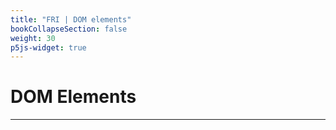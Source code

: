 ```yaml
---
title: "FRI | DOM elements"
bookCollapseSection: false
weight: 30
p5js-widget: true
---
```


# DOM Elements

---
